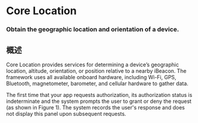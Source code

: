 # Core Location
### Obtain the geographic location and orientation of a device.
## 概述
Core Location provides services for determining a device’s geographic location, altitude, orientation, or position relative to a nearby iBeacon. The framework uses all available onboard hardware, including Wi-Fi, GPS, Bluetooth, magnetometer, barometer, and cellular hardware to gather data.

The first time that your app requests authorization, its authorization status is indeterminate and the system prompts the user to grant or deny the request (as shown in Figure 1). The system records the user's response and does not display this panel upon subsequent requests.
